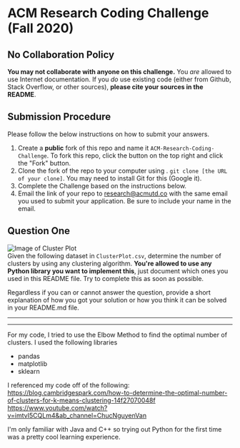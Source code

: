 # ACM Research Coding Challenge (Fall 2020)

## No Collaboration Policy

**You may not collaborate with anyone on this challenge.** You _are_ allowed to use Internet documentation. If you _do_ use existing code (either from Github, Stack Overflow, or other sources), **please cite your sources in the README**.

## Submission Procedure

Please follow the below instructions on how to submit your answers.

1. Create a **public** fork of this repo and name it `ACM-Research-Coding-Challenge`. To fork this repo, click the button on the top right and click the "Fork" button.
2. Clone the fork of the repo to your computer using . `git clone [the URL of your clone]`. You may need to install Git for this (Google it).
3. Complete the Challenge based on the instructions below.
4. Email the link of your repo to research@acmutd.co with the same email you used to submit your application. Be sure to include your name in the email.

## Question One

![Image of Cluster Plot](ClusterPlot.png)
<br/>
Given the following dataset in `ClusterPlot.csv`, determine the number of clusters by using any clustering algorithm. **You're allowed to use any Python library you want to implement this**, just document which ones you used in this README file. Try to complete this as soon as possible.

Regardless if you can or cannot answer the question, provide a short explanation of how you got your solution or how you think it can be solved in your README.md file.


--------------------------------------------------------
--------------------------------------------------------
For my code, I tried to use the Elbow Method to find the optimal number of clusters. I used the following libraries
- pandas
- matplotlib
- sklearn

I referenced my code off of the following:
https://blog.cambridgespark.com/how-to-determine-the-optimal-number-of-clusters-for-k-means-clustering-14f27070048f
https://www.youtube.com/watch?v=imtvI5CQLm4&ab_channel=ChucNguyenVan

I'm only familiar with Java and C++ so trying out Python for the first time was a pretty cool learning experience.
